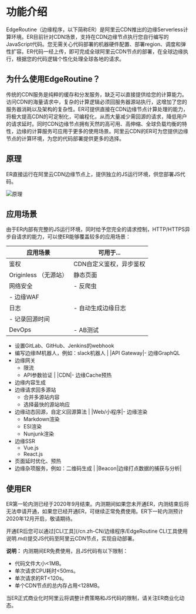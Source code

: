 # 功能介绍

EdgeRoutine（边缘程序，以下简称ER）是阿里云CDN推出的边缘Serverless计算环境。ER目前针对CDN场景，支持在CDN边缘节点执行您自行编写的JavaScript代码。您无需关心代码部署的机器硬件配置、部署region、调度和弹性扩容。ER代码一经上传，即可完成全球阿里云CDN节点的部署，在全球边缘执行，根据您的代码逻辑个性化处理全球各地的请求。

## 为什么使用EdgeRoutine？

传统的CDN服务是纯粹的缓存和分发服务，缺乏可以直接提供给您的计算能力。访问CDN的海量请求中，复杂的计算逻辑必须回服务器源站执行，这增加了您的服务器消耗以及架构的复杂性。ER可提供直接在CDN边缘节点计算处理的能力，将极大提高CDN的可定制化，可编程化，从而大量减少需回源的请求，降低用户的请求延时。同时CDN边缘节点拥有天然的高可用、高伸缩、全球负载均衡的特性，边缘的计算服务可应用于更多的使用场景。阿里云CDN的ER可为您提供边缘节点的计算环境，为您的代码部署提供更多的选择。

## 原理

ER直接运行在阿里云CDN边缘节点上，提供独立的JS运行环境，供您部署JS代码。

![原理](https://static-aliyun-doc.oss-cn-hangzhou.aliyuncs.com/assets/img/zh-CN/1297606951/p86758.png)

## 应用场景

由于ER内部有完整的JS运行环境，同时给予您完全的请求控制，HTTP/HTTPS异步自请求的能力，可以使ER能够覆盖较多的应用场景：

|应用场景|可用于...|
|----|------|
|鉴权|CDN自定义鉴权，异步鉴权|
|Originless （无源站）|静态页面|
|网络安全|-   反爬虫
-   边缘WAF |
|日志|-   自动生成边缘日志
-   记录回源时间 |
|DevOps|-   AB测试
-   设置GitLab、GitHub、Jenkins的webhook
-   编写边缘IM机器人，例如：slack机器人 |
|API Gateway|-   边缘GraphQL
-   边缘网关
    -   限流
    -   API参数验证 |
|CDN|-   边缘Cache预热
-   边缘内容生成
-   边缘请求回多源站
    -   合并多源站内容
    -   选择最快的源站响应
-   边缘动态回源，自定义回源算法 |
|Web/小程序|-   边缘渲染
    -   Markdown渲染
    -   ESI渲染
    -   Nunjunk渲染
-   边缘SSR
    -   Vue.js
    -   React.js
-   页面延时优化、预热
-   边缘杂项服务，例如：二维码生成 |
|Beacon|边缘打点数据的捕获与分析|

## 使用ER

ER第一轮内测已经于2020年9月结束。内测期间如果您未开通ER，内测结束后将无法申请开通，如果您已经开通ER，可继续正常免费使用。ER下一轮内测预计2020年12月开启，敬请期待。

开通ER后您可以通过[CLI工具](/cn.zh-CN/边缘程序/EdgeRoutine CLI工具使用说明.md)提交JS代码至阿里云CDN节点，实现自动部署。

**说明：** 内测期间ER免费使用，且JS代码有以下限制：

-   代码文件大小<1MB。
-   单次请求CPU耗时<50ms。
-   单次请求的RT<120s。
-   单个CDN节点的总内存占用<128MB。

当ER正式商业化时阿里云将调整计费策略和JS代码的限制，请关注ER商业化动态。

